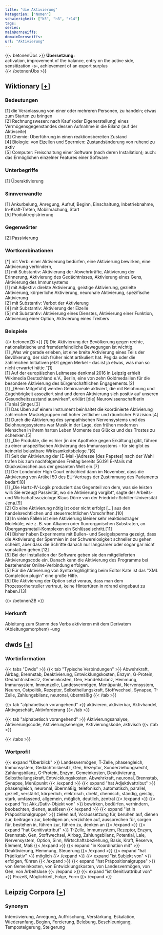 ```yaml
---
title: "die Aktivierung"
kategorien: ["Nomen"]
schwierigkeit: ["k5", "h3", "r14"]
tags:
series:
mainDornseiffs:
domainDornseiffs:
url: "Aktivierung"
---
```


{{< betonenÜbs >}}
**Übersetzung:**  
activation, improvement of the balance, entry on the active  side, sensitization -s-, achievement of an export surplus  
{{< /betonenÜbs >}}

## Wiktionary [[+](https://de.wiktionary.org/wiki/Aktivierung)]

### Bedeutungen
[1] die Veranlassung von einer oder mehreren Personen, zu handeln; etwas zum Starten zu bringen  
[2] Rechnungswesen: nach Kauf (oder Eigenerstellung) eines Vermögensgegenstandes dessen Aufnahme in die Bilanz (auf der Aktivseite)  
[3] Chemie: Überführung in einen reaktionsbereiten Zustand  
[4] Biologie: von Eizellen und Spermien: Zustandsänderung von ruhend zu aktiv  
[5] Computer: Freischaltung einer Software (nach deren Installation); auch: das Ermöglichen einzelner Features einer Software  

### Unterbegriffe
[1] Überaktivierung  

### Sinnverwandte
[1] Ankurbelung, Anregung, Aufruf, Beginn, Einschaltung, Inbetriebnahme, In-Kraft-Treten, Mobilmachung, Start  
[5] Produktregistrierung  

### Gegenwörter
[2] Passivierung  

### Wortkombinationen
[*] mit Verb: einer Aktivierung bedürfen, eine Aktivierung bewirken, eine Aktivierung verhindern,  
[1] mit Substantiv: Aktivierung der Abwehrkräfte, Aktivierung der Erinnerung, Aktivierung des Gedächtnisses, Aktivierung eines Gens, Aktivierung des Immunsystems  
[1] mit Adjektiv: direkte Aktivierung, geistige Aktivierung, gezielte Aktivierung, körperliche Aktivierung, neuronale Aktivierung, spezifische Aktivierung  
[2] mit Substantiv: Verbot der Aktivierung  
[4] mit Substantiv: Aktivierung der Eizelle  
[5] mit Substantiv: Aktivierung eines Dienstes, Aktivierung einer Funktion, Aktivierung einer Option, Aktivierung eines Treibers  

### Beispiele
{{< betonenZB >}}
[1] Die Aktivierung der Bevölkerung gegen rechte, nationalistische und fremdenfeindliche Bewegungen ist wichtig.  
[1] „Was wir gerade erleben, ist eine breite Aktivierung eines Teils der Bevölkerung, der sich früher nicht artikuliert hat. Pegida oder die zahlreichen Initiativen jetzt gegen Merkel - das ist ja etwas, was man so nicht erwartet hätte.“[1]  
[1] Auf der europäischen Leitmesse denkmal 2016 in Leipzig erhielt Wikimedia Deutschland e.V., Berlin, eine von zehn Goldmedaillen für die besondere Aktivierung des bürgerschaftlichen Engagements.[2]  
[1] „[Beim Mitgefühl] werden Gehirnareale aktiviert, die mit Belohnung und Zugehörigkeit assoziiert sind und deren Aktivierung sich positiv auf unseren Gesundheitszustand auswirken“, erklärt [die] Neurowissenschaftlerin [Tania] Singer.[3]  
[1] Das Üben auf einem Instrument beinhaltet die koordinierte Aktivierung zahlreicher Muskelgruppen mit hoher zeitlicher und räumlicher Präzision.[4]  
[1] Durch die Aktivierung des sympathischen Nervensystems und des Belohnungssystems war Musik in der Lage, den frühen modernen Menschen in ihrem harten Leben Momente des Glücks und des Trostes zu schenken.[5]  
[1] „Die Produkte, die es hier [in der Apotheke gegen Erkältung] gibt, führen zu einer unspezifischen Aktivierung des Immunsystems - für sie gibt es keinerlei belastbare Wirksamkeitsbelege.“[6]  
[1] Seit der Aktivierung der [E-Mail-]Adresse [des Papstes] nach der Wahl trafen bis zum nachfolgenden Freitag bereits 56.191 E-Mails mit Glückwünschen aus der gesamten Welt ein.[7]  
[1] Der Londonder High Court entschied dann im November, dass die Aktivierung von Artikel 50 des EU-Vertrags der Zustimmung des Parlaments bedarf.[8]  
[1] „Die Hartz-IV-Logik produziert das Gegenteil von dem, was sie leisten will: Sie erzeugt Passivität, wo sie Aktivierung vorgibt“, sagte der Arbeits- und Wirtschaftssoziologe Klaus Dörre von der Friedrich-Schiller-Universität Jena.[9]  
[2] Ob eine Aktivierung nötig ist oder nicht erfolgt […] aus den handelsrechtlichen und steuerrechtlichen Vorschriften.[10]  
[3] In vielen Fällen ist eine Aktivierung kleiner sehr reaktionsträger Moleküle, wie z. B. von Alkanen oder fluororganischen Substraten, an Übergangsmetall-Komplexen ein Schlüsselschritt.[11]  
[4] Bisher haben Experimente mit Bullen- und Seeigelsperma gezeigt, dass die Aktivierung der Spermien in der Schwerelosigkeit schneller zu gehen scheint, aber dass die Schritte danach nur langsamer oder sogar gar nicht vonstatten gehen.[12]  
[5] Bei der Installation der Software geben sie den mitgelieferten Aktivierungscode ein. Danach kann die Aktivierung des Programms bei bestehender Online-Verbindung erfolgen.  
[5] Für die Aktivierung von Syntaxhighlighting beim Editor Kate ist das "XML Completion plugin" eine große Hilfe.  
[5] Die Aktivierung der Option setzt voraus, dass man dem Prozessorhersteller vertraut, keine Hintertüren in rdrand eingebaut zu haben.[13]  

{{< /betonenZB >}}
### Herkunft
Ableitung zum Stamm des Verbs aktivieren mit dem Derivatem (Ableitungsmorphem) -ung  



## dwds [[+](https://www.dwds.de/wb/Aktivierung)]

### Wortinformation
{{< tabs "Dwds" >}}
{{< tab "Typische Verbindungen" >}}
Abwehrkraft, Airbag, Brennstab, Deaktivierung, Entwicklungskosten, Enzym, G-Protein, Gedächtnisbesitz, Gemeinkosten, Gen, Handelsbilanz, Hemmung, Immunsystem, Immunzelle, Landesvermögen, Menüpunkt, Nervensystem, Neuron, Ostpolitik, Rezeptor, Selbstheilungskraft, Stoffwechsel, Synapse, T-Zelle, Zahlungsbilanz, neuronal, übermäßig
{{< /tab >}}

{{< tab "alphabetisch vorangehend" >}}
aktivieren, aktivierbar, Aktivhandel, Aktivgeschäft, Aktivforderung
{{< /tab >}}

{{< tab "alphabetisch vorangehend" >}}
Aktivierungsanalyse, Aktivierungscode, Aktivierungsenergie, Aktivierungskode, aktivisch
{{< /tab >}}

{{< /tabs >}}

### Wortprofil
{{< expand "Überblick" >}} Landesvermögen, T-Zelle, phasengleich, Immunsystem, Gedächtnisbesitz, Gen, Rezeptor, Sonderziehungsrecht, Zahlungsbilanz, G-Protein, Enzym, Gemeinkosten, Deaktivierung, Selbstheilungskraft, Entwicklungskosten, Abwehrkraft, neuronal, Brennstab, Synapse, Menüpunkt {{< /expand >}}
{{< expand "hat Adjektivattribut" >}} phasengleich, neuronal, übermäßig, telefonisch, automatisch, parallel, gezielt, verstärkt, körperlich, elektrisch, direkt, chemisch, ständig, geistig, stark, umfassend, allgemein, möglich, deutlich, zentral {{< /expand >}}
{{< expand "ist Akk./Dativ-Objekt von" >}} bewirken, bedürfen, verhindern, beobachten, dienen, auslösen {{< /expand >}}
{{< expand "ist in Präpositionalgruppe" >}} zielen auf, Voraussetzung für, beruhen auf, dienen zur, beitragen zur, beteiligen an, verzichten auf, aussprechen für, sorgen für, bestehen in, führen zur, führen zu, denken an {{< /expand >}}
{{< expand "hat Genitivattribut" >}} T-Zelle, Immunsystem, Rezeptor, Enzym, Brennstab, Gen, Stoffwechsel, Airbag, Zahlungsbilanz, Potential, Laie, Nervensystem, Option, Sinn, Wirtschaftsbeziehung, Basis, Kraft, Reserve, Element, Maß {{< /expand >}}
{{< expand "in Koordination mit" >}} Deaktivierung, Hemmung, Steuerung {{< /expand >}}
{{< expand "hat Prädikativ" >}} möglich {{< /expand >}}
{{< expand "ist Subjekt von" >}} erfolgen, führen {{< /expand >}}
{{< expand "hat Präpositionalgruppe" >}} von Gemeinkosten, von Entwicklungskosten, von Landesvermögen, von Gen, von Arbeitslose {{< /expand >}}
{{< expand "ist Genitivattribut von" >}} Prozeß, Möglichkeit, Folge, Form {{< /expand >}}

## Leipzig Corpora [[+](https://corpora.uni-leipzig.de/en/res?word=Aktivierung&corpusId=deu_newscrawl-public_2018)]


### Synonym
Intensivierung, Anregung, Auffrischung, Verstärkung, Eskalation, Wiederanfang, Beginn, Forcierung, Belebung, Beschleunigung, Temposteigerung, Steigerung

